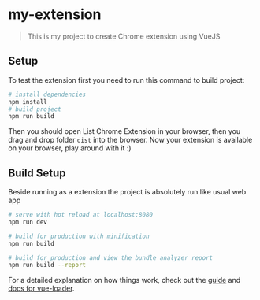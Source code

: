 # my-extension

> This is my project to create Chrome extension using VueJS
## Setup
To test the extension first you need to run this command to build project:
```bash
# install dependencies
npm install
# build project
npm run build
```
Then you should open List Chrome Extension in your browser, then you drag and drop folder `dist` into the browser.
Now your extension is available on your browser, play around with it :)
## Build Setup
Beside running as a extension the project is absolutely run like usual web app
``` bash
# serve with hot reload at localhost:8080
npm run dev

# build for production with minification
npm run build

# build for production and view the bundle analyzer report
npm run build --report
```

For a detailed explanation on how things work, check out the [guide](http://vuejs-templates.github.io/webpack/) and [docs for vue-loader](http://vuejs.github.io/vue-loader).
